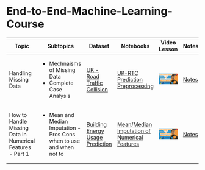 # End-to-End-Machine-Learning-Course

|Topic  |Subtopics  |Dataset  |Notebooks  |Video Lesson |Notes  |
|---|---|---|---|---|---|
|Handling Missing Data  |<ul><li>Mechnaisms of Missing Data</li><li>Complete Case Analysis</li></ul> | [UK - Road Traffic Collision](https://www.kaggle.com/datasets/salmankhaliq22/road-traffic-collision-dataset) | [UK-RTC Prediction Preprocessing](https://www.kaggle.com/code/salmankhaliq22/uk-rtc-prediction-preprocessing/notebook) | [![Watch the video](https://github.com/salmankhaliq22/End-to-End-Machine-Learning-Course/blob/main/Thumbnails/Yellow%20%26%20Black%20Earn%20Money%20YouTube%20Thumbnail.png)](https://youtu.be/hnuXBN4JCTs) | [Notes](https://github.com/salmankhaliq22/End-to-End-Machine-Learning-Course/blob/main/Notes/Handling-Missing-Data-Complete-Case-Analysis.pdf)|
|How to Handle Missing Data in Numerical Features - Part 1  |<ul><li>Mean and Median Imputation - Pros Cons when to use and when not to</li> | [Building Energy Usage Prediction](https://www.kaggle.com/competitions/widsdatathon2022/data) | [Mean/Median Imputation of Numerical Features](https://www.kaggle.com/code/salmankhaliq22/mean-median-imputation-of-numerical-features) | [![Watch the video](https://github.com/salmankhaliq22/End-to-End-Machine-Learning-Course/blob/main/Thumbnails/Mean-Median-Imputation.png)]([https://youtu.be/hnuXBN4JCTs](https://www.youtube.com/watch?v=TU_5SOUFyMs&t=1818s)) | [Notes](https://github.com/salmankhaliq22/End-to-End-Machine-Learning-Course/blob/main/Notes/Handling-Missing-Values-%20Mean-Median-Imputation.pdf) |
